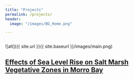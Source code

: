 ```yaml
---
title: "Projects"
permalink: /projects/
header:
  image: "/images/BG_Home.png"

---
```


<img src="{{ site.url }}{{ site.baseurl }}/images/main.PNG" alt="">

![alt]({{ site.url }}{{ site.baseurl }}/images/main.png)

[Effects of Sea Level Rise on Salt Marsh Vegetative Zones in Morro Bay](/projects/project_saltmarsh)
---
